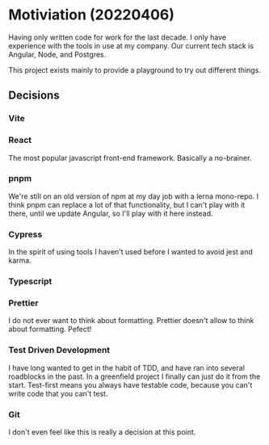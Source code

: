 # Motiviation (20220406)

Having only written code for work for the last decade. I only have experience with the tools in use at my company. Our current tech stack is Angular, Node, and Postgres.

This project exists mainly to provide a playground to try out different things.

## Decisions

### Vite

### React

The most popular javascript front-end framework. Basically a no-brainer.

### pnpm

We're still on an old version of npm at my day job with a lerna mono-repo. I think pnpm can replace a lot of that functionality, but I can't play with it there, until we update Angular, so I'll play with it here instead.

### Cypress

In the spirit of using tools I haven't used before I wanted to avoid jest and karma.

### Typescript

### Prettier

I do not ever want to think about formatting. Prettier doesn't allow to think about formatting. Pefect!

### Test Driven Development

I have long wanted to get in the habit of TDD, and have ran into several roadblocks in the past. In a greenfield project I finally can just do it from the start. Test-first means you always have testable code, because you can't write code that you can't test.

### Git

I don't even feel like this is really a decision at this point.
